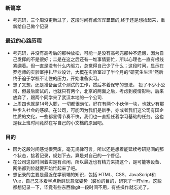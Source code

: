### 新篇章
- 考完研，三个周没更新过了，这段时间有点浑浑噩噩的,终于还是想捡起来，重新给自己做个记录
### 最近的心路历程
- 考完研，并没有高考后的那种放松，可能一是没有高考完那种不遗憾，因为自己发挥的不是很好；二是在这之后还有一堆事情要忙，所以心理也一直有根线紧绷着。但一直是没有什么内驱力，总觉得自己少了什么；这段时间，显示在罗老师的实验室挣扎毕业设计，大概在实验室过了半个月的“研究生生活”然后终于迫于学校不让住的压力，开始准备实习。
- 想了又想，还是准备面试个测试的工作，然后本着保守的想法， 投了不少小公司，但最后面试的，也就只有两个，北京的两面之后，考虑到疫情影响，后来放弃了，跟两个同学来了武汉本地的一个公司.
- 上周四也就是14号入职，一切都很匆忙，好在有两个小伙伴一块，也就少有那种步入社会的感叹。在公司，可能因为我们是新手，亦或者我们这公司有国企性质的文化，一些都显得节奏不快，我们也一直担任着学习基础的任务。这也是我上班时间竟然在写自己的小文档的原因吧。
### 目的
- 因为这段时间感觉很荒废，毫无规律可言。所以还是想着能延续考研期间的那个状态，接着记录，规划下去。算是对自己的一个督促。
- 在公司这段时间着实是有点闲，所以最近也有精力来搞这个，是可能等设备、网络都到位就要开始忙起来了吧。
- 想记录的主要是最近在学前端的知识，包括 HTML、CSS、JavaScript和Vue，自己又本着学点新鲜玩意涨姿势（装b)的目的，研究了一阵vim。这些都想记录一下，毕竟有些东西像git一段时间不用，有些操作就忘光了。